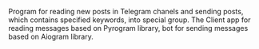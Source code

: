 Program for reading new posts in Telegram chanels and sending posts, which contains specified keywords, into special group.
The Client app for reading messages based on Pyrogram library, bot for sending messages based on Aiogram library.

